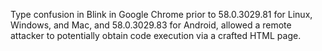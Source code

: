 Type confusion in Blink in Google Chrome prior to 58.0.3029.81 for Linux, Windows, and Mac, and 58.0.3029.83 for Android, allowed a remote attacker to potentially obtain code execution via a crafted HTML page.